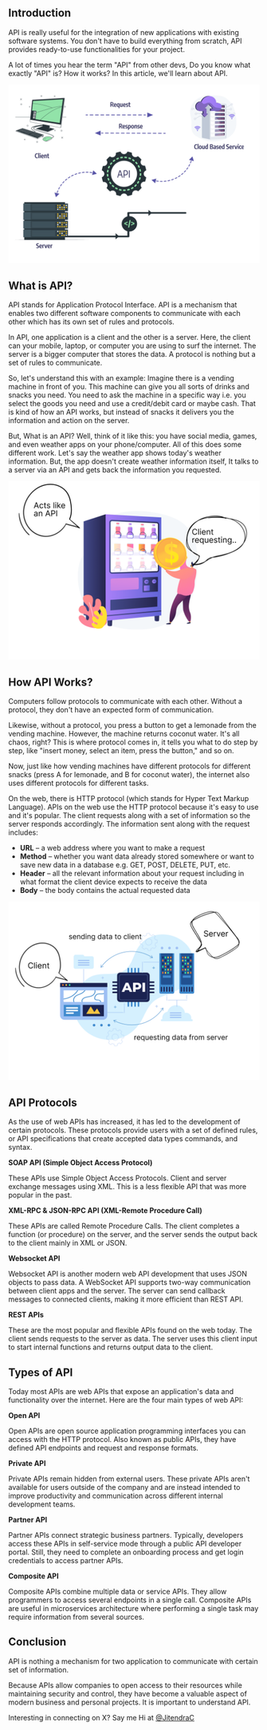 <!-- Banner Image -->

## Introduction

API is really useful for the integration of new applications with existing software systems. You don't have to build everything from scratch, API provides ready-to-use functionalities for your project.

A lot of times you hear the term "API" from other devs, Do you know what exactly "API" is? How it works? In this article, we'll learn about API.

<!-- api-working -->

![API Working](https://github.com/J11tendra/NerdNarratives/blob/main/what-is-api/assets/api-working.png?raw=true)

## What is API?

API stands for Application Protocol Interface. API is a mechanism that enables two different software components to communicate with each other which has its own set of rules and protocols.

In API, one application is a client and the other is a server. Here, the client can your mobile, laptop, or computer you are using to surf the internet. The server is a bigger computer that stores the data. A protocol is nothing but a set of rules to communicate.

So, let's understand this with an example: Imagine there is a vending machine in front of you. This machine can give you all sorts of drinks and snacks you need. You need to ask the machine in a specific way i.e. you select the goods you need and use a credit/debit card or maybe cash. That is kind of how an API works, but instead of snacks it delivers you the information and action on the server.

But, What is an API? Well, think of it like this: you have social media, games, and even weather apps on your phone/computer. All of this does some different work. Let's say the weather app shows today's weather information. But, the app doesn't create weather information itself, It talks to a server via an API and gets back the information you requested.

<!-- Image of vending machine -->

![Vending Machine Example](https://github.com/J11tendra/NerdNarratives/blob/main/what-is-api/assets/vending-machine.png?raw=true)

## How API Works?

Computers follow protocols to communicate with each other. Without a protocol, they don't have an expected form of communication.

Likewise, without a protocol, you press a button to get a lemonade from the vending machine. However, the machine returns coconut water. It's all chaos, right? This is where protocol comes in, it tells you what to do step by step, like "insert money, select an item, press the button," and so on.

Now, just like how vending machines have different protocols for different snacks (press A for lemonade, and B for coconut water), the internet also uses different protocols for different tasks.

On the web, there is HTTP protocol (which stands for Hyper Text Markup Language). APIs on the web use the HTTP protocol because it's easy to use and it's popular. The client requests along with a set of information so the server responds accordingly. The information sent along with the request includes:

- **URL** – a web address where you want to make a request
- **Method** – whether you want data already stored somewhere or want to save new data in a database e.g. GET, POST, DELETE, PUT, etc.
- **Header** – all the relevant information about your request including in what format the client device expects to receive the data
- **Body** – the body contains the actual requested data

<!-- api architecture -->

![API Architecture](https://github.com/J11tendra/NerdNarratives/blob/main/what-is-api/assets/api-architecture.png?raw=true)

## API Protocols

As the use of web APIs has increased, it has led to the development of certain protocols. These protocols provide users with a set of defined rules, or API specifications that create accepted data types commands, and syntax.

**SOAP API (Simple Object Access Protocol)**

These APIs use Simple Object Access Protocols. Client and server exchange messages using XML. This is a less flexible API that was more popular in the past.

**XML-RPC & JSON-RPC API (XML-Remote Procedure Call)**

These APIs are called Remote Procedure Calls. The client completes a function (or procedure) on the server, and the server sends the output back to the client mainly in XML or JSON.

**Websocket API**

Websocket API is another modern web API development that uses JSON objects to pass data. A WebSocket API supports two-way communication between client apps and the server. The server can send callback messages to connected clients, making it more efficient than REST API.

**REST APIs**

These are the most popular and flexible APIs found on the web today. The client sends requests to the server as data. The server uses this client input to start internal functions and returns output data to the client.

## Types of API

Today most APIs are web APIs that expose an application's data and functionality over the internet. Here are the four main types of web API:

**Open API**

Open APIs are open source application programming interfaces you can access with the HTTP protocol. Also known as public APIs, they have defined API endpoints and request and response formats.

**Private API**

Private APIs remain hidden from external users. These private APIs aren't available for users outside of the company and are instead intended to improve productivity and communication across different internal development teams.

**Partner API**

Partner APIs connect strategic business partners. Typically, developers access these APIs in self-service mode through a public API developer portal. Still, they need to complete an onboarding process and get login credentials to access partner APIs.

**Composite API**

Composite APIs combine multiple data or service APIs. They allow programmers to access several endpoints in a single call. Composite APIs are useful in microservices architecture where performing a single task may require information from several sources.

## Conclusion

API is nothing a mechanism for two application to communicate with certain set of information.

Because APIs allow companies to open access to their resources while maintaining security and control, they have become a valuable aspect of modern business and personal projects. It is important to understand API.

Interesting in connecting on X? Say me Hi at [@JitendraC](https://twitter.com/JiitendraC)
